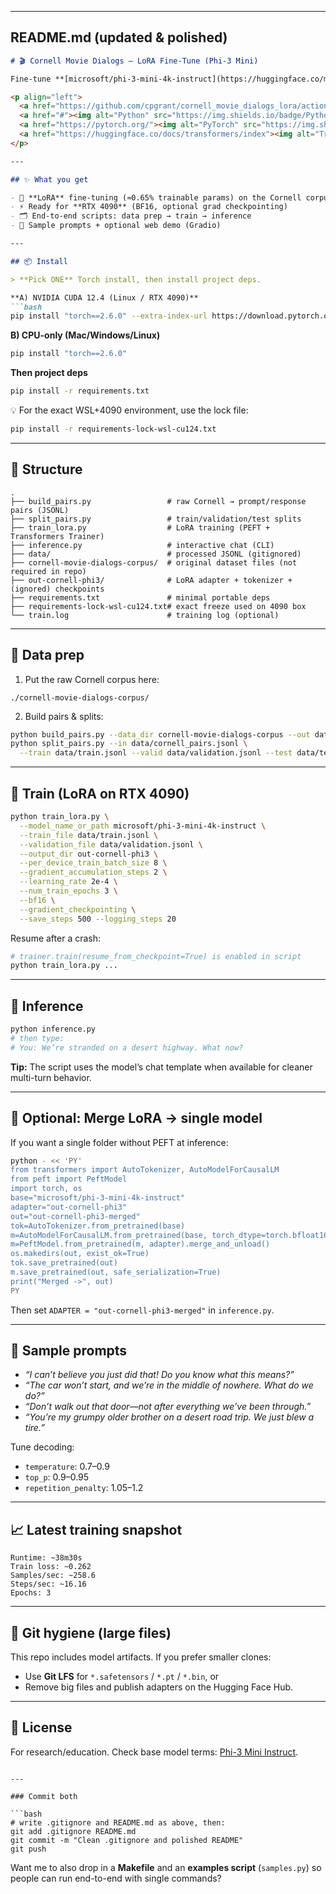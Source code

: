 
---

## README.md (updated & polished)

````markdown
# 🎬 Cornell Movie Dialogs – LoRA Fine-Tune (Phi-3 Mini)

Fine-tune **[microsoft/phi-3-mini-4k-instruct](https://huggingface.co/microsoft/phi-3-mini-4k-instruct)** on the **Cornell Movie-Dialogs Corpus** using **LoRA** to get cinematic, multi-turn dialogue.

<p align="left">
  <a href="https://github.com/cpgrant/cornell_movie_dialogs_lora/actions"><img alt="CI" src="https://img.shields.io/badge/CI-none-lightgrey"></a>
  <a href="#"><img alt="Python" src="https://img.shields.io/badge/Python-3.11-blue"></a>
  <a href="https://pytorch.org/"><img alt="PyTorch" src="https://img.shields.io/badge/PyTorch-2.6+-ee4c2c"></a>
  <a href="https://huggingface.co/docs/transformers/index"><img alt="Transformers" src="https://img.shields.io/badge/Transformers-4.55.2-yellow"></a>
</p>

---

## ✨ What you get

- 🧩 **LoRA** fine-tuning (≈0.65% trainable params) on the Cornell corpus  
- ⚡ Ready for **RTX 4090** (BF16, optional grad checkpointing)  
- 🗂️ End-to-end scripts: data prep → train → inference  
- 🧪 Sample prompts + optional web demo (Gradio)

---

## 📦 Install

> **Pick ONE** Torch install, then install project deps.

**A) NVIDIA CUDA 12.4 (Linux / RTX 4090)**  
```bash
pip install "torch==2.6.0" --extra-index-url https://download.pytorch.org/whl/cu124
````

**B) CPU-only (Mac/Windows/Linux)**

```bash
pip install "torch==2.6.0"
```

**Then project deps**

```bash
pip install -r requirements.txt
```

💡 For the exact WSL+4090 environment, use the lock file:

```bash
pip install -r requirements-lock-wsl-cu124.txt
```

---

## 📂 Structure

```
.
├── build_pairs.py                 # raw Cornell → prompt/response pairs (JSONL)
├── split_pairs.py                 # train/validation/test splits
├── train_lora.py                  # LoRA training (PEFT + Transformers Trainer)
├── inference.py                   # interactive chat (CLI)
├── data/                          # processed JSONL (gitignored)
├── cornell-movie-dialogs-corpus/  # original dataset files (not required in repo)
├── out-cornell-phi3/              # LoRA adapter + tokenizer + (ignored) checkpoints
├── requirements.txt               # minimal portable deps
├── requirements-lock-wsl-cu124.txt# exact freeze used on 4090 box
└── train.log                      # training log (optional)
```

---

## 🧰 Data prep

1. Put the raw Cornell corpus here:

```
./cornell-movie-dialogs-corpus/
```

2. Build pairs & splits:

```bash
python build_pairs.py --data_dir cornell-movie-dialogs-corpus --out data/cornell_pairs.jsonl
python split_pairs.py --in data/cornell_pairs.jsonl \
  --train data/train.jsonl --valid data/validation.jsonl --test data/test.jsonl
```

---

## 🚀 Train (LoRA on RTX 4090)

```bash
python train_lora.py \
  --model_name_or_path microsoft/phi-3-mini-4k-instruct \
  --train_file data/train.jsonl \
  --validation_file data/validation.jsonl \
  --output_dir out-cornell-phi3 \
  --per_device_train_batch_size 8 \
  --gradient_accumulation_steps 2 \
  --learning_rate 2e-4 \
  --num_train_epochs 3 \
  --bf16 \
  --gradient_checkpointing \
  --save_steps 500 --logging_steps 20
```

Resume after a crash:

```bash
# trainer.train(resume_from_checkpoint=True) is enabled in script
python train_lora.py ...
```

---

## 💬 Inference

```bash
python inference.py
# then type:
# You: We’re stranded on a desert highway. What now?
```

**Tip:** The script uses the model’s chat template when available for cleaner multi-turn behavior.

---

## 🔧 Optional: Merge LoRA → single model

If you want a single folder without PEFT at inference:

```bash
python - << 'PY'
from transformers import AutoTokenizer, AutoModelForCausalLM
from peft import PeftModel
import torch, os
base="microsoft/phi-3-mini-4k-instruct"
adapter="out-cornell-phi3"
out="out-cornell-phi3-merged"
tok=AutoTokenizer.from_pretrained(base)
m=AutoModelForCausalLM.from_pretrained(base, torch_dtype=torch.bfloat16, device_map="auto")
m=PeftModel.from_pretrained(m, adapter).merge_and_unload()
os.makedirs(out, exist_ok=True)
tok.save_pretrained(out)
m.save_pretrained(out, safe_serialization=True)
print("Merged ->", out)
PY
```

Then set `ADAPTER = "out-cornell-phi3-merged"` in `inference.py`.

---

## 🧪 Sample prompts

* *“I can’t believe you just did that! Do you know what this means?”*
* *“The car won’t start, and we’re in the middle of nowhere. What do we do?”*
* *“Don’t walk out that door—not after everything we’ve been through.”*
* *“You’re my grumpy older brother on a desert road trip. We just blew a tire.”*

Tune decoding:

* `temperature`: 0.7–0.9
* `top_p`: 0.9–0.95
* `repetition_penalty`: 1.05–1.2

---

## 📈 Latest training snapshot

```
Runtime: ~38m30s
Train loss: ~0.262
Samples/sec: ~258.6
Steps/sec: ~16.16
Epochs: 3
```

---

## 🧹 Git hygiene (large files)

This repo includes model artifacts. If you prefer smaller clones:

* Use **Git LFS** for `*.safetensors` / `*.pt` / `*.bin`, or
* Remove big files and publish adapters on the Hugging Face Hub.

---

## 📜 License

For research/education.
Check base model terms: [Phi-3 Mini Instruct](https://huggingface.co/microsoft/phi-3-mini-4k-instruct).

````

---

### Commit both

```bash
# write .gitignore and README.md as above, then:
git add .gitignore README.md
git commit -m "Clean .gitignore and polished README"
git push
````

Want me to also drop in a **Makefile** and an **examples script** (`samples.py`) so people can run end-to-end with single commands?
